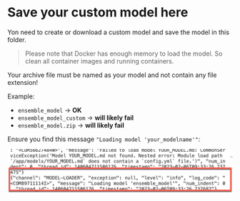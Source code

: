 # Save your custom model here

Yon need to create or download a custom model and save the model in this folder.

> Please note that Docker has enough memory to load the model. So clean all container images and running containers.

Your archive file must be named as your model and not contain any file extension!

Example:
* `ensemble_model` -> **OK**
* `ensemble_model_custom` -> **will likely fail**
* `ensemble_model.zip` -> **will likely fail**

Ensure you find this message `"Loading model 'your_modelname'"`:

![](../../images/image-6.png)